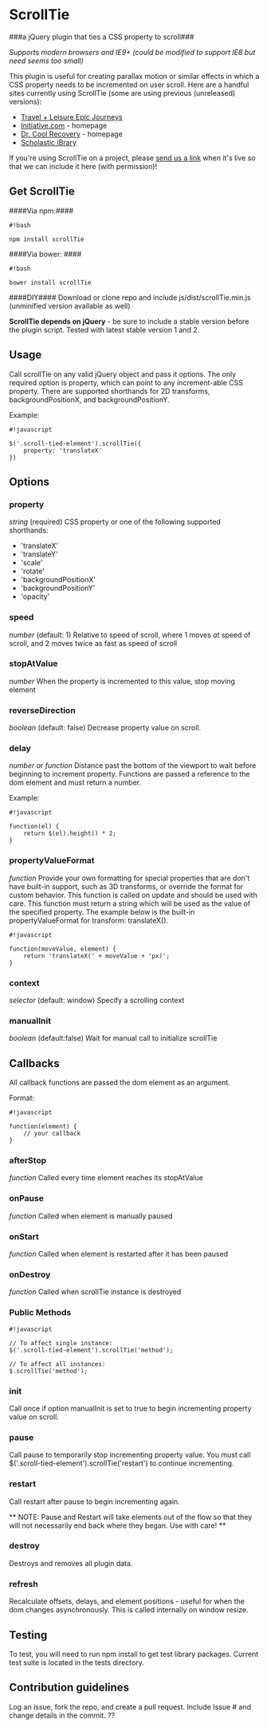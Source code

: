 # ScrollTie #

###a jQuery plugin that ties a CSS property to scroll###

*Supports modern browsers and IE9+ (could be modified to support IE8 but need seems too small)*

This plugin is useful for creating parallax motion or similar effects in which a CSS property needs to be incremented on user scroll.  Here are a handful sites currently using ScrollTie (some are using previous (unreleased) versions):

* [Travel + Leisure Epic Journeys](http://www.travelandleisure.com/promo/epic-journeys)
* [Initiative.com](http://initiative.com/) - homepage
* [Dr. Cool Recovery](http://www.drcoolrecovery.com) - homepage
* [Scholastic iBrary](http://teacher.scholastic.com/products/classroombooks/ibrary)

If you're using ScrollTie on a project, please [send us a link](mailto:megan@expandtheroom.com) when it's live so that we can include it here (with permission)!

## Get ScrollTie ##

####Via npm:####
```
#!bash

npm install scrollTie
```
####Via bower: ####

```
#!bash

bower install scrollTie
```
####DIY####
Download or clone repo and include js/dist/scrollTie.min.js (unminified version available as well)

**ScrollTie depends on jQuery** - be sure to include a stable version before the plugin script.  Tested with latest stable version 1 and 2.

## Usage ##

Call scrollTie on any valid jQuery object and pass it options.  The only required option is property, which can point to any increment-able CSS property.  There are supported shorthands for 2D transforms, backgroundPositionX, and backgroundPositionY.

Example:

```
#!javascript

$('.scroll-tied-element').scrollTie({
    property: 'translateX'
})

```


## Options ##

### property ###
_string_ (required) CSS property or one of the following supported shorthands:

* 'translateX'
* 'translateY'
* 'scale'
* 'rotate'
* 'backgroundPositionX'
* 'backgroundPositionY'
* 'opacity'

### speed ###
_number_ (default: 1) Relative to speed of scroll, where 1 moves *at* speed of scroll, and 2 moves twice as fast as speed of scroll

### stopAtValue ###
_number_ When the property is incremented to this value, stop moving element

### reverseDirection ###
_boolean_ (default: false) Decrease property value on scroll.

### delay ###
_number_ or _function_ Distance past the bottom of the viewport to wait before beginning to increment property. Functions are passed a reference to the dom element and must return a number.

Example:

```
#!javascript

function(el) {
    return $(el).height() * 2;
}

```

### propertyValueFormat ###
_function_ Provide your own formatting for special properties that are don't have built-in support, such as 3D transforms, or override the format for custom behavior.  This function is called on update and should be used with care. This function must return a string which will be used as the value of the specified property. The example below is the built-in propertyValueFormat for transform: translateX().

```
#!javascript

function(moveValue, element) {
    return 'translateX(' + moveValue + 'px)';
}

```

### context ###
_selector_ (default: window) Specify a scrolling context

### manualInit ###
_boolean_ (default:false) Wait for manual call to initialize scrollTie
  

## Callbacks ##

All callback functions are passed the dom element as an argument.

Format:

```
#!javascript

function(element) {
    // your callback
}

```


### afterStop ###
_function_ Called every time element reaches its stopAtValue

### onPause ###
_function_ Called when element is manually paused

### onStart ###
_function_ Called when element is restarted after it has been paused

### onDestroy ###
_function_ Called when scrollTie instance is destroyed


### Public Methods ###

```
#!javascript

// To affect single instance:
$('.scroll-tied-element').scrollTie('method');

// To affect all instances:
$.scrollTie('method');

```

### init ###
Call once if option manualInit is set to true to begin incrementing property value on scroll.

### pause ###
Call pause to temporarily stop incrementing property value. You must call $('.scroll-tied-element').scrollTie('restart') to continue incrementing.

### restart ###
Call restart after pause to begin incrementing again.

** NOTE: Pause and Restart will take elements out of the flow so that they will not necessarily end back where they began.  Use with care! **

### destroy ###
Destroys and removes all plugin data.

### refresh ###
Recalculate offsets, delays, and element positions - useful for when the dom changes asynchronously.  This is called internally on window resize.


## Testing ##

To test, you will need to run npm install to get test library packages.  Current test suite is located in the tests directory.


## Contribution guidelines ##

Log an issue, fork the repo, and create a pull request.  Include Issue # and change details in the commit. ??